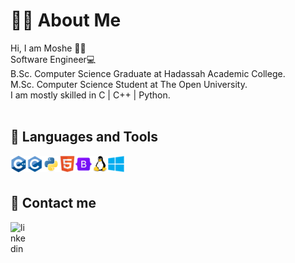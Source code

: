 # 👨‍💻 About Me
Hi, I am Moshe 👋😄
<br>
Software Engineer💻
<br>
B.Sc. Computer Science Graduate at Hadassah Academic College.
<br>
M.Sc. Computer Science Student at The Open University.
<br>
I am mostly skilled in C | C++ | Python.
<br><br>


## 🔨 Languages and Tools
<img align="left" alt="C++" width="26px" src="https://github.com/devicons/devicon/blob/master/icons/cplusplus/cplusplus-original.svg" />
<img align="left" alt="C" width="26px" src="https://github.com/devicons/devicon/blob/master/icons/c/c-original.svg" />
<img align="left" alt="Python" width="26px" src="https://raw.githubusercontent.com/devicons/devicon/master/icons/python/python-original.svg" />
<img align="left" alt="HTML5" width="26px" src="https://raw.githubusercontent.com/devicons/devicon/master/icons/html5/html5-original.svg" />
<img align="left" alt="BOOTSTRAP" width="26px" src="https://github.com/devicons/devicon/blob/master/icons/bootstrap/bootstrap-original.svg" />
<img align="left" alt="Linux" width="26px" src="https://raw.githubusercontent.com/devicons/devicon/master/icons/linux/linux-original.svg" />
<img align="left" alt="Windows" width="26px" src="https://raw.githubusercontent.com/devicons/devicon/master/icons/windows8/windows8-original.svg" />

<br><br>


## 💬 Contact me
[<img align="left" alt="linkedin" width="30px" src="https://cdn.worldvectorlogo.com/logos/linkedin-icon-2.svg" />][linkedin]
<br><br>



<!--  Links and stuff -->

[linkedin]: https://www.linkedin.com/in/moshe-namdar/
